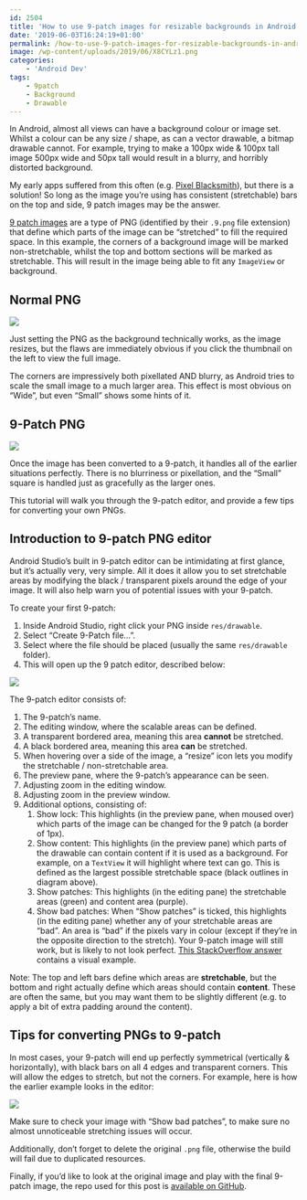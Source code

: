 ```yaml
---
id: 2504
title: 'How to use 9-patch images for resizable backgrounds in Android'
date: '2019-06-03T16:24:19+01:00'
permalink: /how-to-use-9-patch-images-for-resizable-backgrounds-in-android/
image: /wp-content/uploads/2019/06/X8CYLz1.png
categories:
    - 'Android Dev'
tags:
    - 9patch
    - Background
    - Drawable
---
```


In Android, almost all views can have a background colour or image set. Whilst a colour can be any size / shape, as can a vector drawable, a bitmap drawable cannot. For example, trying to make a 100px wide &amp; 100px tall image 500px wide and 50px tall would result in a blurry, and horribly distorted background.

My early apps suffered from this often (e.g. [Pixel Blacksmith](https://play.google.com/store/apps/details?id=uk.co.jakelee.blacksmith)), but there is a solution! So long as the image you’re using has consistent (stretchable) bars on the top and side, 9 patch images may be the answer.

[9 patch images](https://developer.android.com/studio/write/draw9patch) are a type of PNG (identified by their `.9.png` file extension) that define which parts of the image can be “stretched” to fill the required space. In this example, the corners of a background image will be marked non-stretchable, whilst the top and bottom sections will be marked as stretchable. This will result in the image being able to fit any `ImageView` or background.

## Normal PNG

[![](/wp-content/uploads/2019/06/zzzKxNu.png)](/wp-content/uploads/2019/06/zzzKxNu.png)

Just setting the PNG as the background technically works, as the image resizes, but the flaws are immediately obvious if you click the thumbnail on the left to view the full image.

The corners are impressively both pixellated AND blurry, as Android tries to scale the small image to a much larger area. This effect is most obvious on “Wide”, but even “Small” shows some hints of it.


## 9-Patch PNG

[![](/wp-content/uploads/2019/06/Annotation-2019-06-03-161729.jpg)](/wp-content/uploads/2019/06/Annotation-2019-06-03-161729.jpg)

Once the image has been converted to a 9-patch, it handles all of the earlier situations perfectly. There is no blurriness or pixellation, and the “Small” square is handled just as gracefully as the larger ones.

This tutorial will walk you through the 9-patch editor, and provide a few tips for converting your own PNGs.


## Introduction to 9-patch PNG editor

Android Studio’s built in 9-patch editor can be intimidating at first glance, but it’s actually very, very simple. All it does it allow you to set stretchable areas by modifying the black / transparent pixels around the edge of your image. It will also help warn you of potential issues with your 9-patch.

To create your first 9-patch:

1. Inside Android Studio, right click your PNG inside `res/drawable`.
2. Select “Create 9-Patch file…”.
3. Select where the file should be placed (usually the same `res/drawable` folder).
4. This will open up the 9 patch editor, described below:

[![](/wp-content/uploads/2019/06/X8CYLz1.png)](/wp-content/uploads/2019/06/X8CYLz1.png)

The 9-patch editor consists of:

1. The 9-patch’s name.
2. The editing window, where the scalable areas can be defined.
3. A transparent bordered area, meaning this area **cannot** be stretched.
4. A black bordered area, meaning this area **can** be stretched.
5. When hovering over a side of the image, a “resize” icon lets you modify the stretchable / non-stretchable area.
6. The preview pane, where the 9-patch’s appearance can be seen.
7. Adjusting zoom in the editing window.
8. Adjusting zoom in the preview window.
9. Additional options, consisting of: 
    1. Show lock: This highlights (in the preview pane, when moused over) which parts of the image can be changed for the 9 patch (a border of 1px).
    2. Show content: This highlights (in the preview pane) which parts of the drawable can contain content if it is used as a background. For example, on a `TextView` it will highlight where text can go. This is defined as the largest possible stretchable space (black outlines in diagram above).
    3. Show patches: This highlights (in the editing pane) the stretchable areas (green) and content area (purple).
    4. Show bad patches: When “Show patches” is ticked, this highlights (in the editing pane) whether any of your stretchable areas are “bad”. An area is “bad” if the pixels vary in colour (except if they’re in the opposite direction to the stretch). Your 9-patch image will still work, but is likely to not look perfect. [This StackOverflow answer](https://stackoverflow.com/a/10964381/608312) contains a visual example.

Note: The top and left bars define which areas are **stretchable**, but the bottom and right actually define which areas should contain **content**. These are often the same, but you may want them to be slightly different (e.g. to apply a bit of extra padding around the content).

## Tips for converting PNGs to 9-patch

In most cases, your 9-patch will end up perfectly symmetrical (vertically &amp; horizontally), with black bars on all 4 edges and transparent corners. This will allow the edges to stretch, but not the corners. For example, here is how the earlier example looks in the editor:

[![](/wp-content/uploads/2019/06/Untitled.png)](/wp-content/uploads/2019/06/Untitled.png)

Make sure to check your image with “Show bad patches”, to make sure no almost unnoticeable stretching issues will occur.

Additionally, don’t forget to delete the original `.png` file, otherwise the build will fail due to duplicated resources.

Finally, if you’d like to look at the original image and play with the final 9-patch image, the repo used for this post is [available on GitHub](https://github.com/JakeSteam/9patch).
